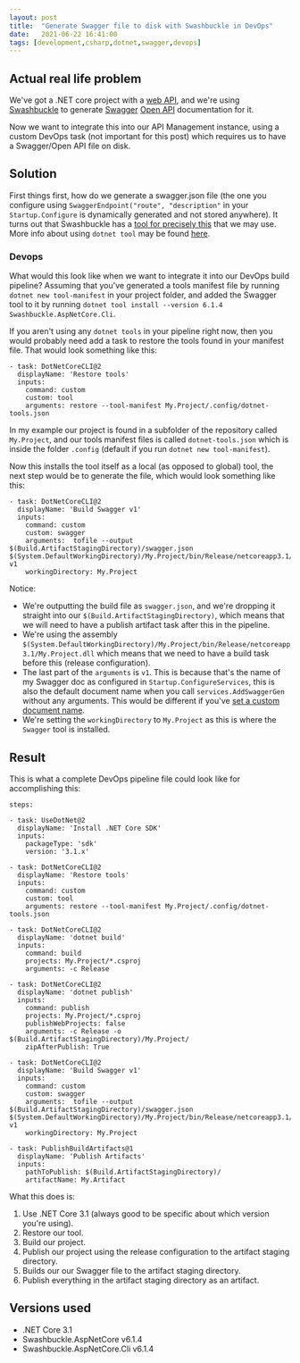 ```yaml
---
layout: post
title:  "Generate Swagger file to disk with Swashbuckle in DevOps"
date:   2021-06-22 16:41:00
tags: [development,csharp,dotnet,swagger,devops]
---
```


## Actual real life problem
We've got a .NET core project with a [web API](https://docs.microsoft.com/en-us/aspnet/core/tutorials/first-web-api?view=aspnetcore-3.1&tabs=visual-studio), and we're using [Swashbuckle](https://docs.microsoft.com/en-us/aspnet/core/tutorials/getting-started-with-swashbuckle?view=aspnetcore-3.1&tabs=visual-studio) to generate [Swagger](https://swagger.io/) [Open API](https://www.openapis.org/) documentation for it.

Now we want to integrate this into our API Management instance, using a custom DevOps task (not important for this post) which requires us to have a Swagger/Open API file on disk.


## Solution
First things first, how do we generate a swagger.json file (the one you configure using `SwaggerEndpoint("route", "description"` in your `Startup.Configure` is dynamically generated and not stored anywhere). It turns out that Swashbuckle has a [tool for precisely this](https://github.com/domaindrivendev/Swashbuckle.AspNetCore#using-the-tool-with-the-net-core-30-sdk-or-later) that we may use. More info about using `dotnet tool` may be found [here](https://docs.microsoft.com/en-us/dotnet/core/tools/dotnet-tool-install).

### Devops
What would this look like when we want to integrate it into our DevOps build pipeline? Assuming that you've generated a tools manifest file by running `dotnet new tool-manifest` in your project folder, and added the Swagger tool to it by running `dotnet tool install --version 6.1.4 Swashbuckle.AspNetCore.Cli`.

If you aren't using any `dotnet tools` in your pipeline right now, then you would probably need add a task to restore the tools found in your manifest file. That would look something like this:
```
- task: DotNetCoreCLI@2
  displayName: 'Restore tools'
  inputs:
    command: custom
    custom: tool
    arguments: restore --tool-manifest My.Project/.config/dotnet-tools.json
```
In my example our project is found in a subfolder of the repository called `My.Project`, and our tools manifest files is called `dotnet-tools.json` which is inside the folder `.config` (default if you run `dotnet new tool-manifest`).


Now this installs the tool itself as a local (as opposed to global) tool, the next step would be to generate the file, which would look something like this:
```
- task: DotNetCoreCLI@2
  displayName: 'Build Swagger v1'
  inputs:
    command: custom
    custom: swagger
    arguments:  tofile --output $(Build.ArtifactStagingDirectory)/swagger.json $(System.DefaultWorkingDirectory)/My.Project/bin/Release/netcoreapp3.1/My.Project.dll v1
    workingDirectory: My.Project
```

Notice:
- We're outputting the build file as `swagger.json`, and we're dropping it straight into our `$(Build.ArtifactStagingDirectory)`, which means that we will need to have a publish artifact task after this in the pipeline.
- We're using the assembly `$(System.DefaultWorkingDirectory)/My.Project/bin/Release/netcoreapp3.1/My.Project.dll` which means that we need to have a build task before this (release configuration).
- The last part of the `arguments` is `v1`. This is because that's the name of my Swagger doc as configured in `Startup.ConfigureServices`, this is also the default document name when you call `services.AddSwaggerGen` without any arguments. This would be different if you've [set a custom document name](https://docs.microsoft.com/en-us/aspnet/core/tutorials/getting-started-with-swashbuckle?view=aspnetcore-5.0&tabs=visual-studio#api-info-and-description).
- We're setting the `workingDirectory` to `My.Project` as this is where the `Swagger` tool is installed.

## Result
This is what a complete DevOps pipeline file could look like for accomplishing this:
```
steps:

- task: UseDotNet@2
  displayName: 'Install .NET Core SDK'
  inputs:
    packageType: 'sdk'
    version: '3.1.x'

- task: DotNetCoreCLI@2
  displayName: 'Restore tools'
  inputs:
    command: custom
    custom: tool
    arguments: restore --tool-manifest My.Project/.config/dotnet-tools.json

- task: DotNetCoreCLI@2
  displayName: 'dotnet build'
  inputs:
    command: build
    projects: My.Project/*.csproj
    arguments: -c Release

- task: DotNetCoreCLI@2
  displayName: 'dotnet publish'
  inputs:
    command: publish
    projects: My.Project/*.csproj
    publishWebProjects: false
    arguments: -c Release -o $(Build.ArtifactStagingDirectory)/My.Project/
    zipAfterPublish: True

- task: DotNetCoreCLI@2
  displayName: 'Build Swagger v1'
  inputs:
    command: custom
    custom: swagger
    arguments:  tofile --output $(Build.ArtifactStagingDirectory)/swagger.json $(System.DefaultWorkingDirectory)/My.Project/bin/Release/netcoreapp3.1/My.Project.dll v1
    workingDirectory: My.Project

- task: PublishBuildArtifacts@1
  displayName: 'Publish Artifacts'
  inputs:
    pathToPublish: $(Build.ArtifactStagingDirectory)/
    artifactName: My.Artifact
```

What this does is:
1. Use .NET Core 3.1 (always good to be specific about which version you're using).
1. Restore our tool.
1. Build our project.
1. Publish our project using the release configuration to the artifact staging directory.
1. Builds our our Swagger file to the artifact staging directory.
1. Publish everything in the artifact staging directory as an artifact.

## Versions used
- .NET Core 3.1
- Swashbuckle.AspNetCore v6.1.4
- Swashbuckle.AspNetCore.Cli v6.1.4